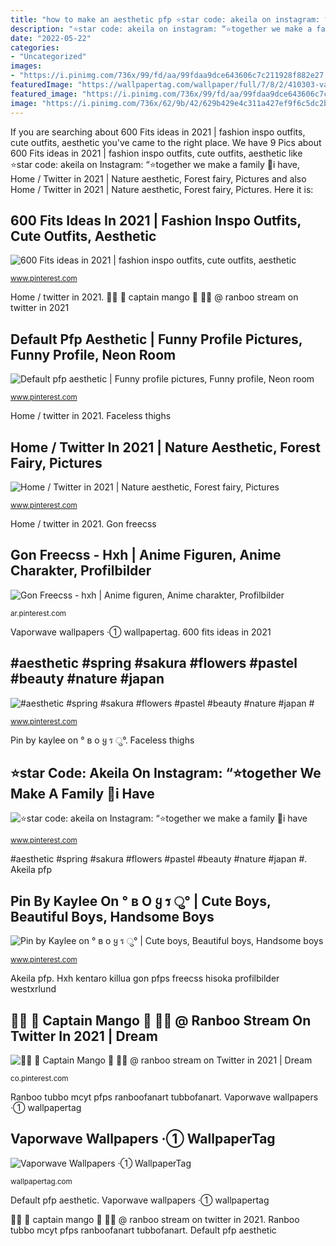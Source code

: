 ```yaml
---
title: "how to make an aesthetic pfp ⭐️star code: akeila on instagram: “⭐️together we make a family 🤫i have"
description: "⭐️star code: akeila on instagram: “⭐️together we make a family 🤫i have"
date: "2022-05-22"
categories:
- "Uncategorized"
images:
- "https://i.pinimg.com/736x/99/fd/aa/99fdaa9dce643606c7c211928f882e27.jpg"
featuredImage: "https://wallpapertag.com/wallpaper/full/7/8/2/410303-vaporwave-wallpapers-2160x1080-large-resolution.jpg"
featured_image: "https://i.pinimg.com/736x/99/fd/aa/99fdaa9dce643606c7c211928f882e27.jpg"
image: "https://i.pinimg.com/736x/62/9b/42/629b429e4c311a427ef9f6c5dc2bab65.jpg"
---
```


If you are searching about 600 Fits ideas in 2021 | fashion inspo outfits, cute outfits, aesthetic you've came to the right place. We have 9 Pics about 600 Fits ideas in 2021 | fashion inspo outfits, cute outfits, aesthetic like ⭐️star code: akeila on Instagram: “⭐️together we make a family 🤫i have, Home / Twitter in 2021 | Nature aesthetic, Forest fairy, Pictures and also Home / Twitter in 2021 | Nature aesthetic, Forest fairy, Pictures. Here it is:

## 600 Fits Ideas In 2021 | Fashion Inspo Outfits, Cute Outfits, Aesthetic

![600 Fits ideas in 2021 | fashion inspo outfits, cute outfits, aesthetic](https://i.pinimg.com/474x/87/5e/b8/875eb82b95e1ef7c671c05fcda0db86d.jpg "#aesthetic #spring #sakura #flowers #pastel #beauty #nature #japan #")

<small>www.pinterest.com</small>

Home / twitter in 2021. 🏴‍☠️ 🥭 captain mango 🥭 🏴‍☠️ @ ranboo stream on twitter in 2021

## Default Pfp Aesthetic | Funny Profile Pictures, Funny Profile, Neon Room

![Default pfp aesthetic | Funny profile pictures, Funny profile, Neon room](https://i.pinimg.com/736x/3d/66/78/3d667893c5788613ff3590ca218a9cb2.jpg "600 fits ideas in 2021")

<small>www.pinterest.com</small>

Home / twitter in 2021. Faceless thighs

## Home / Twitter In 2021 | Nature Aesthetic, Forest Fairy, Pictures

![Home / Twitter in 2021 | Nature aesthetic, Forest fairy, Pictures](https://i.pinimg.com/736x/8e/03/61/8e03614a674f1b51dd205b1d3a0a932f.jpg "Home / twitter in 2021")

<small>www.pinterest.com</small>

Home / twitter in 2021. Gon freecss

## Gon Freecss - Hxh | Anime Figuren, Anime Charakter, Profilbilder

![Gon Freecss - hxh | Anime figuren, Anime charakter, Profilbilder](https://i.pinimg.com/736x/99/fd/aa/99fdaa9dce643606c7c211928f882e27.jpg "600 fits ideas in 2021")

<small>ar.pinterest.com</small>

Vaporwave wallpapers ·① wallpapertag. 600 fits ideas in 2021

## #aesthetic #spring #sakura #flowers #pastel #beauty #nature #japan #

![#aesthetic #spring #sakura #flowers #pastel #beauty #nature #japan #](https://i.pinimg.com/736x/28/ac/54/28ac54477023c9abe20d136e67de18cb.jpg "🏴‍☠️ 🥭 captain mango 🥭 🏴‍☠️ @ ranboo stream on twitter in 2021")

<small>www.pinterest.com</small>

Pin by kaylee on ° в o ყ ร ु°. Faceless thighs

## ⭐️star Code: Akeila On Instagram: “⭐️together We Make A Family 🤫i Have

![⭐️star code: akeila on Instagram: “⭐️together we make a family 🤫i have](https://i.pinimg.com/736x/12/80/b9/1280b90c3f137e204258583d953c5850.jpg "Ranboo tubbo mcyt pfps ranboofanart tubbofanart")

<small>www.pinterest.com</small>

#aesthetic #spring #sakura #flowers #pastel #beauty #nature #japan #. Akeila pfp

## Pin By Kaylee On ° в O ყ ร ु° | Cute Boys, Beautiful Boys, Handsome Boys

![Pin by Kaylee on ° в o ყ ร ु° | Cute boys, Beautiful boys, Handsome boys](https://i.pinimg.com/736x/62/9b/42/629b429e4c311a427ef9f6c5dc2bab65.jpg "🏴‍☠️ 🥭 captain mango 🥭 🏴‍☠️ @ ranboo stream on twitter in 2021")

<small>www.pinterest.com</small>

Akeila pfp. Hxh kentaro killua gon pfps freecss hisoka profilbilder westxrlund

## 🏴‍☠️ 🥭 Captain Mango 🥭 🏴‍☠️ @ Ranboo Stream On Twitter In 2021 | Dream

![🏴‍☠️ 🥭 Captain Mango 🥭 🏴‍☠️ @ ranboo stream on Twitter in 2021 | Dream](https://i.pinimg.com/736x/5d/7e/6e/5d7e6ec44e4dfb4d4768d0282ebd60dd.jpg "#aesthetic #spring #sakura #flowers #pastel #beauty #nature #japan #")

<small>co.pinterest.com</small>

Ranboo tubbo mcyt pfps ranboofanart tubbofanart. Vaporwave wallpapers ·① wallpapertag

## Vaporwave Wallpapers ·① WallpaperTag

![Vaporwave Wallpapers ·① WallpaperTag](https://wallpapertag.com/wallpaper/full/7/8/2/410303-vaporwave-wallpapers-2160x1080-large-resolution.jpg "Vaporwave wallpapers anime wallpapertag")

<small>wallpapertag.com</small>

Default pfp aesthetic. Vaporwave wallpapers ·① wallpapertag

🏴‍☠️ 🥭 captain mango 🥭 🏴‍☠️ @ ranboo stream on twitter in 2021. Ranboo tubbo mcyt pfps ranboofanart tubbofanart. Default pfp aesthetic
